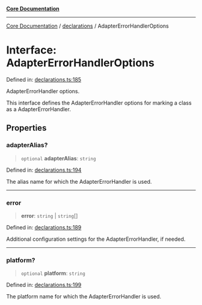 [**Core Documentation**](../../README.md)

***

[Core Documentation](../../README.md) / [declarations](../README.md) / AdapterErrorHandlerOptions

# Interface: AdapterErrorHandlerOptions

Defined in: [declarations.ts:185](https://github.com/stonemjs/core/blob/85781fe5b87769612839dd6b850ba45186d357fa/src/declarations.ts#L185)

AdapterErrorHandler options.

This interface defines the AdapterErrorHandler options for marking a class as a AdapterErrorHandler.

## Properties

### adapterAlias?

> `optional` **adapterAlias**: `string`

Defined in: [declarations.ts:194](https://github.com/stonemjs/core/blob/85781fe5b87769612839dd6b850ba45186d357fa/src/declarations.ts#L194)

The alias name for which the AdapterErrorHandler is used.

***

### error

> **error**: `string` \| `string`[]

Defined in: [declarations.ts:189](https://github.com/stonemjs/core/blob/85781fe5b87769612839dd6b850ba45186d357fa/src/declarations.ts#L189)

Additional configuration settings for the AdapterErrorHandler, if needed.

***

### platform?

> `optional` **platform**: `string`

Defined in: [declarations.ts:199](https://github.com/stonemjs/core/blob/85781fe5b87769612839dd6b850ba45186d357fa/src/declarations.ts#L199)

The platform name for which the AdapterErrorHandler is used.
